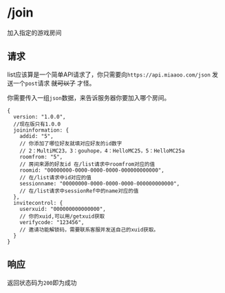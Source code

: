 # /join

加入指定的游戏房间

## 请求

list应该算是一个简单API请求了，你只需要向`https://api.miaaoo.com/json` 发送一个`post`请求 ~~就可以了~~ 才怪。

你需要传入一组`json`数据，来告诉服务器你要加入哪个房间。

```json5
{
  version: "1.0.0",
  //现在版只有1.0.0
  joininformation: {
    addid: "5",
    // 你添加了哪位好友就填对应好友的id数字
    // 2：MultiMC23，3：gouhope，4：HelloMC25，5：HelloMC25a
    roomfrom: "5",
    // 房间来源的好友id 在/list请求中roomfrom对应的值
    roomid: "00000000-0000-0000-0000-000000000000",
    // 在/list请求中id对应的值
    sessionname: "00000000-0000-0000-0000-000000000000",
    // 在/list请求中sessionRef中的name对应的值
  },
  invitecontrol: {
    userxuid: "000000000000000",
    // 你的xuid,可以用/getxuid获取
    verifycode: "123456",
    // 邀请功能解锁码，需要联系客服并发送自己的xuid获取。
  }
}
```

## 响应

返回状态码为`200`即为成功
